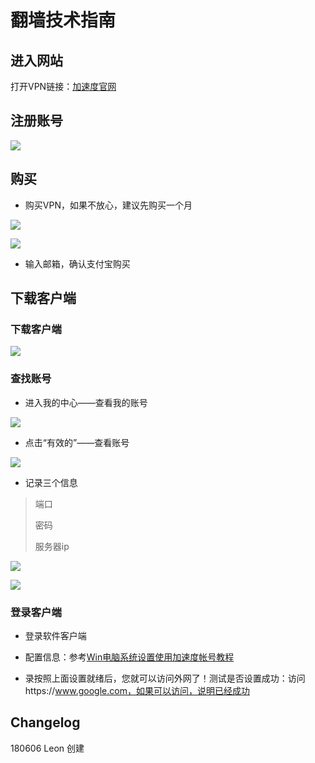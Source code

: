 # 翻墙技术指南

## 进入网站

打开VPN链接：[加速度官网](http://ab.36fy.com)

## 注册账号

![](https://ws1.sinaimg.cn/large/006tKfTcly1fs1bocwvnyj31kw12knpd.jpg)

## 购买

- 购买VPN，如果不放心，建议先购买一个月

![](https://ws4.sinaimg.cn/large/006tKfTcly1fs1b15vhwbj31kw0wa4qp.jpg)

![](https://ws1.sinaimg.cn/large/006tKfTcly1fs1b2htwwnj31kw0p8aiq.jpg)

- 输入邮箱，确认支付宝购买

## 下载客户端

### 下载客户端

![](https://ws2.sinaimg.cn/large/006tKfTcly1fs1b99hkj2j31kw17vh95.jpg)

### 查找账号

- 进入我的中心——查看我的账号

![](https://ws4.sinaimg.cn/large/006tKfTcly1fs1bbbqjddj31kw0z7h31.jpg)

- 点击“有效的”——查看账号

![](https://ws4.sinaimg.cn/large/006tKfTcly1fs1bd59tffj31kw0sowr9.jpg)

- 记录三个信息
 
> 端口
> 
> 密码
> 
> 服务器ip

![](https://ws1.sinaimg.cn/large/006tKfTcly1fs1bhinwg8j31gi0sw7ab.jpg)

![](https://ws4.sinaimg.cn/large/006tKfTcly1fs1biqicvjj31kw0jy7by.jpg)

### 登录客户端

- 登录软件客户端

- 配置信息：参考[Win电脑系统设置使用加速度帐号教程](http://ab.36fy.com/knowledgebase/10/Win.html)

- 录按照上面设置就绪后，您就可以访问外网了！测试是否设置成功：访问https://www.google.com，如果可以访问，说明已经成功

## Changelog

180606 Leon 创建












